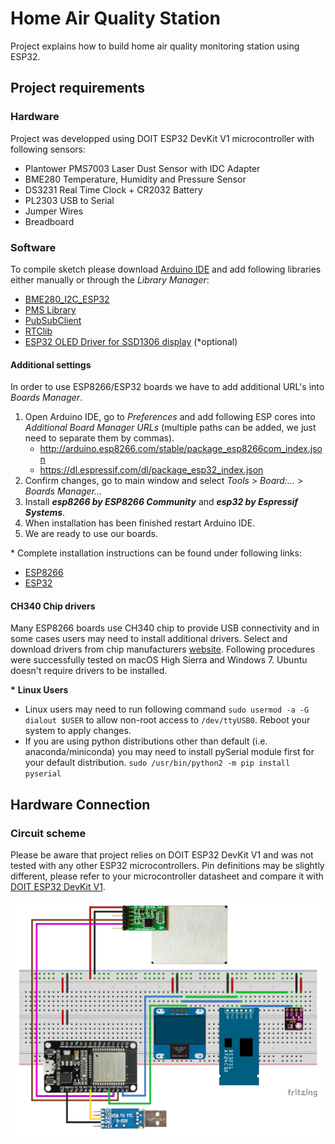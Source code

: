# Home Air Quality Station

Project explains how to build home air quality monitoring station using ESP32.

## Project requirements

### Hardware

Project was developped using DOIT ESP32 DevKit V1 microcontroller with following sensors:

-   Plantower PMS7003 Laser Dust Sensor with IDC Adapter
-   BME280 Temperature, Humidity and Pressure Sensor
-   DS3231 Real Time Clock + CR2032 Battery
-   PL2303 USB to Serial
-   Jumper Wires
-   Breadboard

### Software

<!-- TODO: use PlatformIO to compile code -->

To compile sketch please download [Arduino IDE](https://www.arduino.cc/en/Main/Software) and add following libraries either manually or through the _Library Manager_:

-   [BME280_I2C_ESP32](https://github.com/Takatsuki0204/BME280-I2C-ESP32)
-   [PMS Library](https://github.com/fu-hsi/PMS)
-   [PubSubClient](https://github.com/knolleary/pubsubclient)
-   [RTClib](https://github.com/adafruit/RTClib)
-   [ESP32 OLED Driver for SSD1306 display](https://github.com/ThingPulse/esp8266-oled-ssd1306) (\*optional)

#### Additional settings

In order to use ESP8266/ESP32 boards we have to add additional URL's into _Boards Manager_.

1. Open Arduino IDE, go to _Preferences_ and add following ESP cores into _Additional Board Manager URLs_ (multiple paths can be added, we just need to separate them by commas).
    - http://arduino.esp8266.com/stable/package_esp8266com_index.json
    - https://dl.espressif.com/dl/package_esp32_index.json
2. Confirm changes, go to main window and select _Tools_ > _Board:..._ > _Boards Manager..._
3. Install **_esp8266 by ESP8266 Community_** and **_esp32 by Espressif Systems_**.
4. When installation has been finished restart Arduino IDE.
5. We are ready to use our boards.

\* Complete installation instructions can be found under following links:

-   [ESP8266](https://github.com/esp8266/Arduino)
-   [ESP32](https://github.com/espressif/arduino-esp32)

#### CH340 Chip drivers

Many ESP8266 boards use CH340 chip to provide USB connectivity and in some cases users may need to install additional drivers. Select and download drivers from chip manufacturers [website](https://sparks.gogo.co.nz/ch340.html). Following procedures were successfully tested on macOS High Sierra and Windows 7. Ubuntu doesn't require drivers to be installed.

**\*** **Linux Users**

-   Linux users may need to run following command `sudo usermod -a -G dialout $USER` to allow non-root access to `/dev/ttyUSB0`. Reboot your system to apply changes.
-   If you are using python distributions other than default (i.e. anaconda/miniconda) you may need to install pySerial module first for your default distribution.
    `sudo /usr/bin/python2 -m pip install pyserial`

## Hardware Connection

### Circuit scheme

Please be aware that project relies on DOIT ESP32 DevKit V1 and was not tested with any other ESP32 microcontrollers. Pin definitions may be slightly different, please refer to your microcontroller datasheet and compare it with [DOIT ESP32 DevKit V1](https://raw.githubusercontent.com/playelek/pinout-doit-32devkitv1/master/pinoutDOIT32devkitv1.png).

![img](./circuit/circuit.png)
